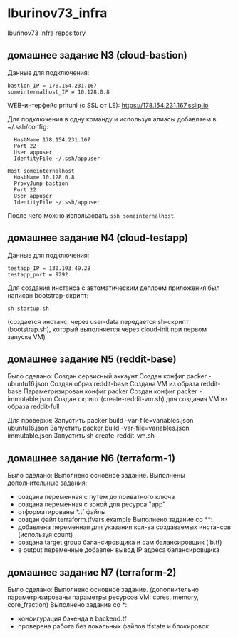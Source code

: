 # lburinov73_infra
lburinov73 Infra repository

## домашнее задание N3 (cloud-bastion)
Данные для подключения:
```
bastion_IP = 178.154.231.167
someinternalhost_IP = 10.128.0.8
```

WEB-интерфейс pritunl (с SSL от LE):
https://178.154.231.167.sslip.io

Для подключения в одну команду и используя алиасы добавляем в ~/.ssh/config:
```Host bastion
  HostName 178.154.231.167
  Port 22
  User appuser
  IdentityFile ~/.ssh/appuser

Host someinternalhost
  HostName 10.128.0.8
  ProxyJump bastion
  Port 22
  User appuser
  IdentityFile ~/.ssh/appuser
```
После чего можно использовать `ssh someinternalhost`.

## домашнее задание N4 (cloud-testapp)

Данные для подключения:
```
testapp_IP = 130.193.49.28
testapp_port = 9292
```

Для создания инстанса с автоматическим деплоем приложения был написан bootstrap-скрипт:
```
sh startup.sh
```
(создается инстанс, через user-data передается sh-скрипт (bootstrap.sh), который выполняется через cloud-init при первом запуске VM)

## домашнее задание N5 (reddit-base)

Было сделано:
Создан сервисный аккаунт
Создан конфиг packer - ubuntu16.json
Создан образ reddit-base
Создана VM из образа reddit-base
Параметризирован конфиг packer
Создан конфиг packer - immutable.json
Создан скрипт (create-reddit-vm.sh) для создания VM из образа reddit-full

Для проверки:
Запустить packer build -var-file=variables.json ubuntu16.json
Запустить packer build -var-file=variables.json immutable.json
Запустить sh create-reddit-vm.sh

## домашнее задание N6 (terraform-1)

Было сделано:
Выполнено основное задание.
Выполнены дополнительные задания:
- создана переменная с путем до приватного ключа
- создана переменная с зоной для ресурса "app"
- отформатированы *.tf файлы
- создан файл terraform.tfvars.example
Выполнено задание со **:
- добавлена переменная для указания кол-ва создаваемых инстансов (используя count)
- создана target group балансировщика и сам балансировщик (lb.tf)
- в output переменные добавлен вывод IP адреса балансировщика

## домашнее задание N7 (terraform-2)

Было сделано:
Выполнено основное задание.
(дополнительно параметризированы параметры ресурсов VM: cores, memory, core_fraction)
Выполнено задание со *:
- конфигурация бэкенда в backend.tf
- проверена работа без локальных файлов tfstate и блокировок

